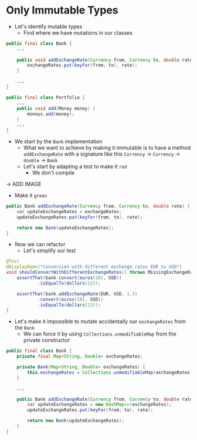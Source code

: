 # Only Immutable Types
- Let's identify mutable types
  - Find where we have mutations in our classes

```java
public final class Bank {
    ...
    
    public void addExchangeRate(Currency from, Currency to, double rate) {
        exchangeRates.put(keyFor(from, to), rate);
    }

    ...
}

public final class Portfolio {
    ...
    public void add(Money money) {
        moneys.add(money);
    }
    ...
}
```

- We start by the `Bank` implementation
  - What we want to achieve by making it immutable is to have a method `addExchangeRate` with a signature like this `Currency` -> `Currency` -> `double` -> `Bank`
  - Let's start by adapting a test to make it `red`
    - We don't compile

-> ADD IMAGE

- Make it `green`
```java
public Bank addExchangeRate(Currency from, Currency to, double rate) {
    var updateExchangeRates = exchangeRates;
    updateExchangeRates.put(keyFor(from, to), rate);

    return new Bank(updateExchangeRates);
}
```
- Now we can refactor
  - Let's simplify our test
```java
@Test
@DisplayName("Conversion with different exchange rates EUR to USD")
void shouldConvertWithDifferentExchangeRates() throws MissingExchangeRateException {
    assertThat(bank.convert(euros(10), USD))
            .isEqualTo(dollars(12));

    assertThat(bank.addExchangeRate(EUR, USD, 1.3)
            .convert(euros(10), USD))
            .isEqualTo(dollars(13));
}
```
- Let's make it impossible to mutate accidentally our `exchangeRates` from the `Bank`
  - We can force it by using `Collections.unmodifiableMap` from the private constructor
```java
public final class Bank {
    private final Map<String, Double> exchangeRates;

    private Bank(Map<String, Double> exchangeRates) {
        this.exchangeRates = Collections.unmodifiableMap(exchangeRates);
    }

    ...

    public Bank addExchangeRate(Currency from, Currency to, double rate) {
        var updateExchangeRates = new HashMap<>(exchangeRates);
        updateExchangeRates.put(keyFor(from, to), rate);

        return new Bank(updateExchangeRates);
    }
}
```